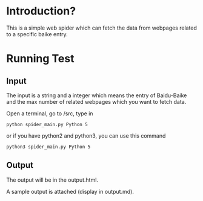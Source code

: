# Introduction?

This is a simple web spider which can fetch the data from webpages related to a specific baike entry.

# Running Test

## Input

The input is a string and a integer which means the entry of Baidu-Baike and the max number of related webpages which you want to fetch data.

Open a terminal, go to /src, type in
```
python spider_main.py Python 5
```

or if you have python2 and python3, you can use this command

```
python3 spider_main.py Python 5
```

## Output

The output will be in the output.html. 

A sample output is attached (display in output.md).